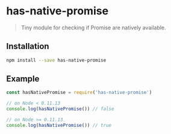 # has-native-promise

> Tiny module for checking if Promise are natively available.

## Installation

```bash
npm install --save has-native-promise
```

## Example

```javascript
const hasNativePromise = require('has-native-promise')

// on Node < 0.11.13
console.log(hasNativePromise()) // false

// on Node >= 0.11.13
console.log(hasNativePromise()) // true
```
